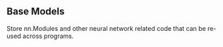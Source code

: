 ## Base Models

Store nn.Modules and other neural network related code that can
be re-used across programs.